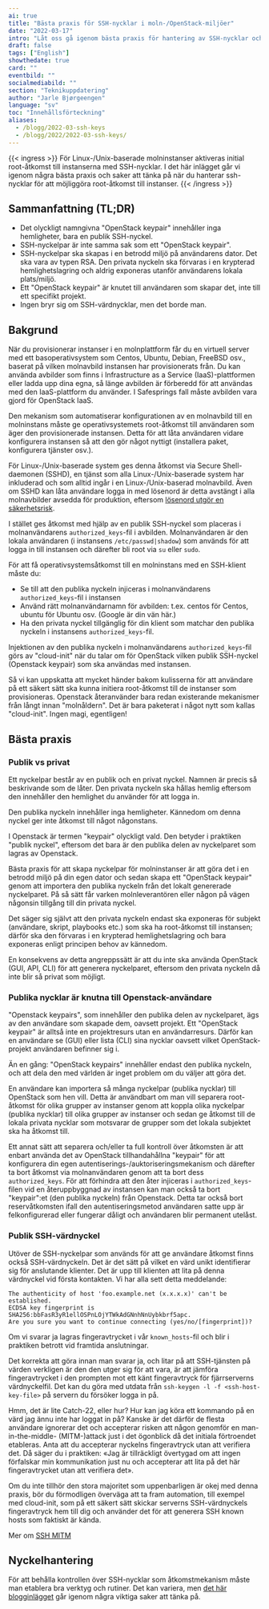 ```yaml
---
ai: true
title: "Bästa praxis för SSH-nycklar i moln-/OpenStack-miljöer"
date: "2022-03-17"
intro: "Låt oss gå igenom bästa praxis för hantering av SSH-nycklar och reda ut vanliga missförstånd."
draft: false
tags: ["English"]
showthedate: true
card: ""
eventbild: ""
socialmediabild: ""
section: "Teknikuppdatering"
author: "Jarle Bjørgeengen"
language: "sv"
toc: "Innehållsförteckning"
aliases:
  - /blogg/2022-03-ssh-keys
  - /blogg/2022/2022-03-ssh-keys/
---
```

{{< ingress >}}
För Linux-/Unix-baserade molninstanser aktiveras initial root-åtkomst till instanserna med SSH-nycklar. I det här inlägget går vi igenom några bästa praxis och saker att tänka på när du hanterar ssh-nycklar för att möjliggöra root-åtkomst till instanser.
{{< /ingress >}}

## Sammanfattning (TL;DR)

- Det olyckligt namngivna "OpenStack keypair" innehåller inga hemligheter, bara en publik SSH-nyckel.
- SSH-nyckelpar är inte samma sak som ett "OpenStack keypair".
- SSH-nyckelpar ska skapas i en betrodd miljö på användarens dator. Det ska vara av typen RSA. Den privata nyckeln ska förvaras i en krypterad hemlighetslagring och aldrig exponeras utanför användarens lokala plats/miljö.
- Ett "OpenStack keypair" är knutet till användaren som skapar det, inte till ett specifikt projekt.
- Ingen bryr sig om SSH-värdnycklar, men det borde man.

## Bakgrund

När du provisionerar instanser i en molnplattform får du en virtuell server med ett basoperativsystem som Centos, Ubuntu, Debian, FreeBSD osv., baserat på vilken molnavbild instansen har provisionerats från. Du kan använda avbilder som finns i Infrastructure as a Service (IaaS)-plattformen eller ladda upp dina egna, så länge avbilden är förberedd för att användas med den IaaS-plattform du använder. I Safesprings fall måste avbilden vara gjord för OpenStack IaaS.

Den mekanism som automatiserar konfigurationen av en molnavbild till en molninstans måste ge operativsystemets root-åtkomst till användaren som äger den provisionerade instansen. Detta för att låta användaren vidare konfigurera instansen så att den gör något nyttigt (installera paket, konfigurera tjänster osv.).

För Linux-/Unix-baserade system ges denna åtkomst via Secure Shell-daemonen (SSHD), en tjänst som alla Linux-/Unix-baserade system har inkluderad och som alltid ingår i en Linux-/Unix-baserad molnavbild. Även om SSHD kan låta användare logga in med lösenord är detta avstängt i alla molnavbilder avsedda för produktion, eftersom [lösenord utgör en säkerhetsrisk][sshpw].

[sshpw]: https://blog.runcloud.io/why-authentication-using-ssh-public-key-is-better-than-using-password-and-how-do-they-work/

I stället ges åtkomst med hjälp av en publik SSH-nyckel som placeras i molnanvändarens `authorized_keys`-fil i avbilden. Molnanvändaren är den lokala användaren (i instansens `/etc/passwd|shadow`) som används för att logga in till instansen och därefter bli root via `su` eller `sudo`.

För att få operativsystemsåtkomst till en molninstans med en SSH-klient måste du:

- Se till att den publika nyckeln injiceras i molnanvändarens `authorized_keys`-fil i instansen
- Använd rätt molnanvändarnamn för avbilden: t.ex. centos för Centos, ubuntu för Ubuntu osv. (Google är din vän här.)
- Ha den privata nyckel tillgänglig för din klient som matchar den publika nyckeln i instansens `authorized_keys`-fil.

Injektionen av den publika nyckeln i molnanvändarens `authorized_keys`-fil görs av "cloud-init" när du talar om för OpenStack vilken publik SSH-nyckel (Openstack keypair) som ska användas med instansen.

Så vi kan uppskatta att mycket händer bakom kulisserna för att användare på ett säkert sätt ska kunna initiera root-åtkomst till de instanser som provisioneras. Openstack återanvänder bara redan existerande mekanismer från långt innan "molnåldern". Det är bara paketerat i något nytt som kallas "cloud-init". Ingen magi, egentligen!

## Bästa praxis

### Publik vs privat

Ett nyckelpar består av en publik och en privat nyckel. Namnen är precis så beskrivande som de låter. Den privata nyckeln ska hållas hemlig eftersom den innehåller den hemlighet du använder för att logga in.

Den publika nyckeln innehåller inga hemligheter. Kännedom om denna nyckel ger inte åtkomst till något någonstans.

I Openstack är termen "keypair" olyckligt vald. Den betyder i praktiken "publik nyckel", eftersom det bara är den publika delen av nyckelparet som lagras av Openstack.

Bästa praxis för att skapa nyckelpar för molninstanser är att göra det i en betrodd miljö på din egen dator och sedan skapa ett "OpenStack keypair" genom att importera den publika nyckeln från det lokalt genererade nyckelparet. På så sätt får varken molnleverantören eller någon på vägen någonsin tillgång till din privata nyckel.

Det säger sig självt att den privata nyckeln endast ska exponeras för subjekt (användare, skript, playbooks etc.) som ska ha root-åtkomst till instansen; därför ska den förvaras i en krypterad hemlighetslagring och bara exponeras enligt principen behov av kännedom.

En konsekvens av detta angreppssätt är att du inte ska använda OpenStack (GUI, API, CLI) för att generera nyckelparet, eftersom den privata nyckeln då inte blir så privat som möjligt.

### Publika nycklar är knutna till Openstack-användare

"Openstack keypairs", som innehåller den publika delen av nyckelparet, ägs av den användare som skapade dem, oavsett projekt. Ett "OpenStack keypair" är alltså inte en projektresurs utan en användarresurs. Därför kan en användare se (GUI) eller lista (CLI) sina nycklar oavsett vilket OpenStack-projekt användaren befinner sig i.

Än en gång: "OpenStack keypairs" innehåller endast den publika nyckeln, och att dela den med världen är inget problem om du väljer att göra det.

En användare kan importera så många nyckelpar (publika nycklar) till OpenStack som hen vill. Detta är användbart om man vill separera root-åtkomst för olika grupper av instanser genom att koppla olika nyckelpar (publika nycklar) till olika grupper av instanser och sedan ge åtkomst till de lokala privata nycklar som motsvarar de grupper som det lokala subjektet ska ha åtkomst till.

Ett annat sätt att separera och/eller ta full kontroll över åtkomsten är att enbart använda det av OpenStack tillhandahållna "keypair" för att konfigurera din egen autentiserings-/auktoriseringsmekanism och därefter ta bort åtkomst via molnanvändaren genom att ta bort dess `authorized_keys`. För att förhindra att den åter injiceras i `authorized_keys`-filen vid en återuppbyggnad av instansen kan man också ta bort "keypair":et (den publika nyckeln) från Openstack. Detta tar också bort reservåtkomsten ifall den autentiseringsmetod användaren satte upp är felkonfigurerad eller fungerar dåligt och användaren blir permanent utelåst.

### Publik SSH-värdnyckel

Utöver de SSH-nyckelpar som används för att ge användare åtkomst finns också SSH-värdnyckeln. Det är det sätt på vilket en värd unikt identifierar sig för anslutande klienter. Det är upp till klienten att lita på denna värdnyckel vid första kontakten. Vi har alla sett detta meddelande:
```
The authenticity of host 'foo.example.net (x.x.x.x)' can't be established.
ECDSA key fingerprint is SHA256:bbFasR3yR1ellOSPnLOjYTWkAdGNnhNnUybkbrf5apc.
Are you sure you want to continue connecting (yes/no/[fingerprint])?
```
Om vi svarar ja lagras fingeravtrycket i vår `known_hosts`-fil och blir i praktiken betrott vid framtida anslutningar.

Det korrekta att göra innan man svarar ja, och litar på att SSH-tjänsten på värden verkligen är den den utger sig för att vara, är att jämföra fingeravtrycket i den prompten mot ett känt fingeravtryck för fjärrserverns värdnyckelfil. Det kan du göra med utdata från `ssh-keygen -l -f <ssh-host-key-file>` på servern du försöker logga in på.

Hmm, det är lite Catch-22, eller hur? Hur kan jag köra ett kommando på en värd jag ännu inte har loggat in på? Kanske är det därför de flesta användare ignorerar det och accepterar risken att någon genomför en man-in-the-middle- (MITM-)attack just i det ögonblick då det initiala förtroendet etableras. Anta att du accepterar nyckelns fingeravtryck utan att verifiera det. Då säger du i praktiken: «Jag är tillräckligt övertygad om att ingen förfalskar min kommunikation just nu och accepterar att lita på det här fingeravtrycket utan att verifiera det».

Om du inte tillhör den stora majoritet som uppenbarligen är okej med denna praxis, bör du förmodligen överväga att ta fram automation, till exempel med cloud-init, som på ett säkert sätt skickar serverns SSH-värdnyckels fingeravtryck hem till dig och använder det för att generera SSH known hosts som faktiskt är kända.

Mer om [SSH MITM][ssh-mitm]

[ssh-mitm]: https://github.com/ssh-mitm/ssh-mitm

## Nyckelhantering

För att behålla kontrollen över SSH-nycklar som åtkomstmekanism måste man etablera bra verktyg och rutiner. Det kan variera, men [det här blogginlägget][kmgmt] går igenom några viktiga saker att tänka på.

[kmgmt]: https://www.beyondtrust.com/blog/entry/ssh-key-management-overview-6-best-practices